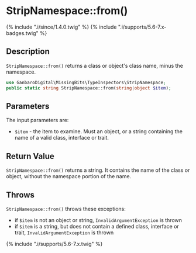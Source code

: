 # StripNamespace::from()

{% include ".i/since/1.4.0.twig" %}
{% include ".i/supports/5.6-7.x-badges.twig" %}

## Description

`StripNamespace::from()` returns a class or object's class name, minus the namespace.

```php
use GanbaroDigital\MissingBits\TypeInspectors\StripNamespace;
public static string StripNamespace::from(string|object $item);
```

## Parameters

The input parameters are:

- `$item` - the item to examine. Must an object, or a string containing the name of a valid class, interface or trait.

## Return Value

`StripNamespace::from()` returns a string. It contains the name of the class or object, without the namespace portion of the name.

## Throws

`StripNamespace::from()` throws these exceptions:

* if `$item` is not an object or string, `InvalidArgumentException` is thrown
* if `$item` is a string, but does not contain a defined class, interface or trait, `InvalidArgumentException` is thrown

{% include ".i/supports/5.6-7.x.twig" %}
